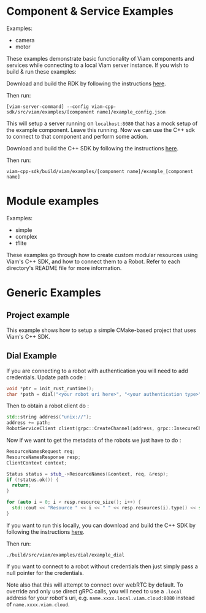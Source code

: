 # Component & Service Examples
Examples: 
 - camera
 - motor
 
These examples demonstrate basic functionality of Viam components and services while connecting to a local Viam server instance. 
If you wish to build & run these examples:

Download and build the RDK by following the instructions [here](https://github.com/viamrobotics/rdk#building-and-using).

Then run:
``` shell
[viam-server-command] --config viam-cpp-sdk/src/viam/examples/[component name]/example_config.json
```
This will setup a server running on `localhost:8080` that has a mock setup of the example component. Leave this running. Now we can use the C++ sdk to connect to that component and perform some action.

Download and build the C++ SDK by following the instructions [here](https://github.com/viamrobotics/viam-cpp-sdk#getting-started).

Then run: 
``` shell
viam-cpp-sdk/build/viam/examples/[component name]/example_[component name]
```

# Module examples
Examples:
  - simple
  - complex
  - tflite

These examples go through how to create custom modular resources using Viam's C++ SDK, and how to connect them to a Robot. Refer to each directory's README file for more information.

# Generic Examples

## Project example
This example shows how to setup a simple CMake-based project that uses Viam's C++ SDK. 

## Dial Example

If you are connecting to a robot with authentication you will need to
add credentials. Update path code :

``` c++
void *ptr = init_rust_runtime();
char *path = dial("<your robot uri here>", "<your authentication type>", "<your authentication payload>", false, ptr);
```

Then to obtain a robot client do :

``` c++
std::string address("unix://");
address += path;
RobotServiceClient client(grpc::CreateChannel(address, grpc::InsecureChannelCredentials()));
```

Now if we want to get the metadata of the robots we just have to do :

``` c++
ResourceNamesRequest req;
ResourceNamesResponse resp;
ClientContext context;

Status status = stub_->ResourceNames(&context, req, &resp);
if (!status.ok()) {
  return;
}

for (auto i = 0; i < resp.resource_size(); i++) {
  std::cout << "Resource " << i << " " << resp.resources(i).type() << std::endl;
}
```

If you want to run this locally, you can download and build the C++ SDK by following the instructions [here](https://github.com/viamrobotics/viam-cpp-sdk#getting-started).

Then run:

``` shell
./build/src/viam/examples/dial/example_dial
```

If you want to connect to a robot without credentials then just simply
pass a null pointer for the credentials.

Note also that this will attempt to connect over webRTC by default. To
override and only use direct gRPC calls, you will need to use a
`.local` address for your robot's uri,
e.g. `name.xxxx.local.viam.cloud:8080` instead of
`name.xxxx.viam.cloud`.
